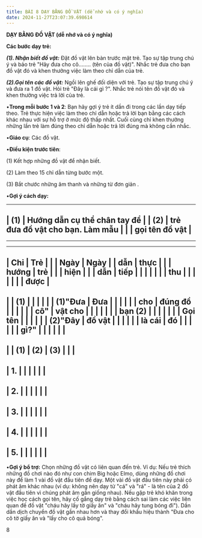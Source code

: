 ```yaml
---
title: BÀI 8 DẠY BẰNG ĐỒ VẬT (dễ nhớ và có ý nghĩa)
date: 2024-11-27T23:07:39.698614
---
```


**DẠY BẰNG ĐỒ VẬT (dễ nhớ và có ý nghĩa)**

**Các bước dạy trẻ:**

***(1). Nhận biết đồ vật:*** Đặt đồ vật lên bàn trước mặt trẻ. Tạo sự
tập trung chú ý và bảo trẻ "Hãy đưa cho cô........ (tên của đồ vật)".
Nhắc trẻ đưa cho bạn đồ vật đó và khen thưởng việc làm theo chỉ dẫn
của trẻ.

***(2).Gọi tên các đồ vật:*** Ngồi lên ghế đối diện với trẻ. Tạo sự
tập trung chú ý và đưa ra 1 đồ vật. Hỏi trẻ "Đây là cái gì ?". Nhắc
trẻ nói tên đồ vật đó và khen thưởng việc trả lời của trẻ.

•**Trong mỗi bước 1 và 2**: Bạn hãy gợi ý trẻ ít dần đi trong các lần
dạy tiếp theo. Trẻ thực hiện việc làm theo chỉ dẫn hoặc trả lời bạn
bằng các cách khác nhau với sự hỗ trợ ở mức độ thấp nhất. Cuối cùng
chỉ khen thưởng những lần trẻ làm đúng theo chỉ dẫn hoặc trả lời đúng
mà không cần nhắc.

•**Giáo cụ**: Các đồ vật.

•**Điều kiện trước tiên**:

(1) Kết hợp những đồ vật để nhận biết.

(2) Làm theo 15 chỉ dẫn từng bước một.

(3) Bắt chước những âm thanh và những từ đơn giản .

•**Gợi ý cách dạy:**

-------------------------------------------------------------------------
| (1)                            | Hướng dẫn cụ thể chân tay để    |
| (2)                             | trẻ đưa đồ vật cho bạn. Làm mẫu |
|                                   | gọi tên đồ vật                  |
-------------------------------------------------------------------------
-------------------------------------------------------------------------

-------------------------------------------------------------------------
| **Chỉ     | **Trẻ     |           |           | **Ngày  | **Ngày  |
| dẫn**     | thực      |           |           | hướng   | trẻ     |
|           | hiện**    |           |           | dẫn**   | tiếp    |
|           |           |           |           |           | thu     |
|           |           |           |           |           | được**  |
-------------------------------------------------------------------------
|         | **(1)   |           |           |           |           |
| **(1)"Đưa | Đưa     |           |           |           |           |
| cho     | đúng đồ |           |           |           |           |
| cô"**   | vật cho |           |           |           |           |
|         | bạn (2) |           |           |           |           |
|         | Gọi tên |           |           |           |           |
| **(2)"Đây | đồ vật  |           |           |           |           |
| là cái  | đó**    |           |           |           |           |
| gì?"**  |           |           |           |           |           |
-------------------------------------------------------------------------
|           | **(1)**   | **(2)**   | **(3)**   |           |           |
-------------------------------------------------------------------------
| 1.     |           |           |           |           |           |
-------------------------------------------------------------------------
| 2.     |           |           |           |           |           |
-------------------------------------------------------------------------
| 3.     |           |           |           |           |           |
-------------------------------------------------------------------------
| 4.     |           |           |           |           |           |
-------------------------------------------------------------------------
| 5.     |           |           |           |           |           |
-------------------------------------------------------------------------

•**Gợi ý bổ trợ:** Chọn những đồ vật có liên quan đến trẻ. Ví dụ: Nếu
trẻ thích những đồ chơi nào đó như con chim Big hoặc Elmo, dùng những
đồ chơi này để làm 1 vài đồ vật đầu tiên để dạy. Một vài đồ vật đầu
tiên này phải có phát âm khác nhau (ví dụ: không nên dạy từ "cá" và
"rá" - là tên của 2 đồ vật đầu tiên vì chúng phát âm gần giống nhau).
Nếu gặp trẻ khó khăn trong việc học cách gọi tên, hãy cố gắng dạy trẻ
bằng cách sai làm các việc liên quan đế đồ vật "cháu hãy lấy tờ giấy
ăn" và "cháu hãy tung bóng đi"). Dần dần dịch chuyển đồ vật gần nhau
hơn và thay đổi khẩu hiệu thành "Đưa cho cô tờ giấy ăn và "lấy cho cô
quả bóng".

8

